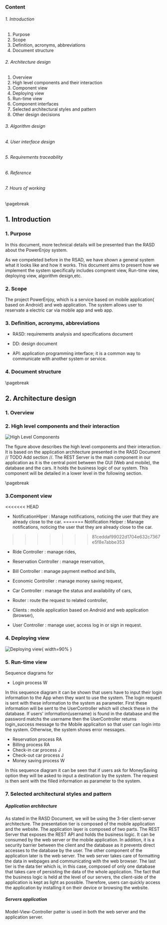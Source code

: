 


### Content
###### 1. Introduction

  1. Purpose
  2. Scope
  3. Definition, acronyms, abbreviations
  4. Document structure

###### 2. Architecture design

  1. Overview
  2. High level components and their interaction
  3. Component view
  4. Deploying view
  5. Run-time view
  6. Component interfaces
  7. Selected architectural styles and pattern
  8. Other design decisions

###### 3. Algorithm design

###### 4. User interface design

###### 5. Requirements traceability

###### 6. Reference

###### 7. Hours of working

\pagebreak

## 1. Introduction
### 1. Purpose

In this document, more technical details will be presented than the RASD about the PowerEnjoy system.

As we compeleted before in the RSAD, we have shown a general system what it looks like and how it works. This document aims to present how we implement the system specifically includes compnent view, Run-time view, deploying view, algorithm design,etc.  

### 2. Scope
The project PowerEnjoy, which is a service based on mobile application( based on Android) and web application.
The system allows user to reservate a electric car via mobile app and web app.

### 3. Definition, acronyms, abbreviations
- RASD: requirements analysis and specifications document

- DD: design document

- API: application programming interface; it is a common way to communicate with another system or service.


### 4. Document structure


\pagebreak

## 2. Architecture design
### 1. Overview
### 2. High level components and their interaction

![High Level Components](DD/resources/architecture/high-level-component.png)

The figure above describes the high level components and their interaction. It is based on the application architecture presented in the RASD Document // TODO Add section //. The REST Server is the main component in our application as it is the central point between the GUI (Web and mobile), the database and the cars. It holds the business logic of our system. This component will be detailed in a lower level in the following section.

\pagebreak
### 3.Component view

<<<<<<< HEAD
- NotificationHlper : Manage notifications, noticing the user that they are already close to the car.
=======
Notification Helper : Manage notifications, noticing the user that they are already close to the car.
>>>>>>> 81ceddaf99022d1704e632c7367e5f8e7abbe353

- Ride Controller : manage rides,

- Reservation Controller : manage reservation,

- Bill Controller : manage payment method and bills,

- Economic Controller : manage money saving request,

- Car Controller : manage the status and availability of cars,

- Router : route the request to related controller,

- Clients : mobile application based on Android and web application (browser),

- User Controller : manage user, access log in or sign in request.


### 4. Deploying view

![Deploying view](DD/resources/deployingview/deploying-view.png){ width=90% }

### 5. Run-time view

Sequence diagrams for
- Login process W

In this sequence diagram it can be shown that users have to input their login information to the App when they want to use the system. The login request is sent with these information to the system as parameter. First these information will be sent to the UserController which will check these in the database. If users' information(username) is found in the database and the password matchs the username then the UserController returns login_success message to the Mobile applicaiton so that user can login into the system. Otherwise, the system shows error messages.

- Reservation process RA  
- Billing process RA
- Check-in car process J
- Check-out car process J
- Money saving process W

In this sequence diagram it can be seen that if users ask for MoneySaving option they will be asked to input a destination by the system. The request is then sent with the filled information as parameter to the system.  


### 7. Selected architectural styles and pattern

##### Application architecture
As stated in the RASD Document, we will be using the 3-tier client-server architecture. The presentation tier is composed of the mobile application and the website. The application layer is composed of two parts. The REST Server that exposes the REST API and holds the business logic. It can be consumed by the web server or the mobile application. In addition, it is a security barrier between the client and the database as it prevents direct accesses to the database by the user. The other component of the application later is the web server. The web server takes care of formatting the data in webpages and communicating with the web browser. The last tier is the data tier which is, in this case, composed of only one database that takes care of persisting the data of the whole application.
The fact that the business logic is held at the level of our servers, the client-side of the application is kept as light as possible. Therefore, users can quickly access the application by installing it on their device or browsing the website.

##### Servers application
Model-View-Controller patter is used in both the web server and the application server.
